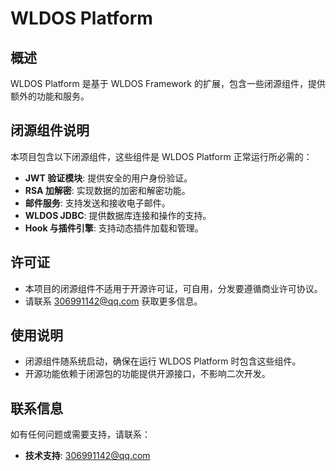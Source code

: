 # WLDOS Platform

## 概述

WLDOS Platform 是基于 WLDOS Framework 的扩展，包含一些闭源组件，提供额外的功能和服务。

## 闭源组件说明

本项目包含以下闭源组件，这些组件是 WLDOS Platform 正常运行所必需的：

- **JWT 验证模块**: 提供安全的用户身份验证。
- **RSA 加解密**: 实现数据的加密和解密功能。
- **邮件服务**: 支持发送和接收电子邮件。
- **WLDOS JDBC**: 提供数据库连接和操作的支持。
- **Hook 与插件引擎**: 支持动态插件加载和管理。

## 许可证

- 本项目的闭源组件不适用于开源许可证，可自用，分发要遵循商业许可协议。
- 请联系 306991142@qq.com 获取更多信息。

## 使用说明

- 闭源组件随系统启动，确保在运行 WLDOS Platform 时包含这些组件。
- 开源功能依赖于闭源包的功能提供开源接口，不影响二次开发。

## 联系信息

如有任何问题或需要支持，请联系：
- **技术支持**: 306991142@qq.com